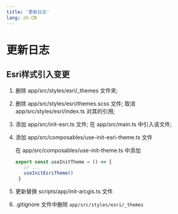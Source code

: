 ```yaml
---
title: '更新日志'
lang: zh-CN
---
```


<style scoped lang="scss">
@at-root .hero-content {
  padding: 32px;
}
</style>

# 更新日志

## Esri样式引入变更

1. 删除 app/src/styles/esri/_themes 文件夹;

2. 删除  app/src/styles/esri/themes.scss 文件;
   取消 app/src/styles/esri/index.ts 对其的引用;

3. 添加 app/src/init-esri.ts 文件;
   在 app/src/main.ts 中引入该文件;

4. 添加 app/src/composables/use-init-esri-theme.ts 文件

   在 app/src/composables/use-init-theme.ts 中添加

   ```ts
   export const useInitTheme = () => {   
      // ...
      useInitEsriTheme()
    }
   ```

5. 更新替换 scripts/app/init-arcgis.ts 文件

6. .gitignore 文件中删除 `app/src/styles/esri/_themes`
